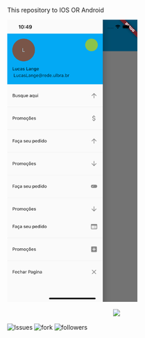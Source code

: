 This repository to IOS OR Android 
<p align="left">
  <img src="IOSAPP.png" width="300">
</p>
<p align="center">
  <img src="start.png" width="300">
</p>








![Issues](https://img.shields.io/github/issues/lucasmullerlange/curriculolucaslange)
![fork](https://img.shields.io/github/forks/lucasmullerlange/curriculolucaslange)
![followers](https://img.shields.io/github/followers/lucasmullerlange?style=social)
